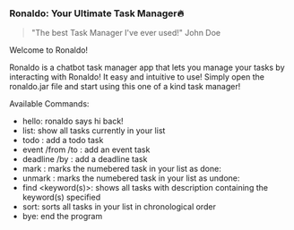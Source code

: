 ### Ronaldo: Your Ultimate Task Manager🔥

> "The best Task Manager I've ever used!" John Doe

Welcome to Ronaldo!

Ronaldo is a chatbot task manager app that lets you manage your tasks by interacting with Ronaldo! It easy and intuitive to use!
Simply open the ronaldo.jar file and start using this one of a kind task manager!

Available Commands:
- hello: ronaldo says hi back!
- list: show all tasks currently in your list
- todo <description>: add a todo task
- event <decription> /from <startdate in YYYY-MM-DD> /to <enddate in YYYY-MM-DD>: add an event task
- deadline <description> /by <date in YYYY-MM-DD>: add a deadline task
- mark <index>: marks the numebered task in your list as done:
- unmark <index>: marks the numebered task in your list as undone:
- find <keyword(s)>: shows all tasks with description containing the keyword(s) specified
- sort: sorts all tasks in your list in chronological order
- bye: end the program